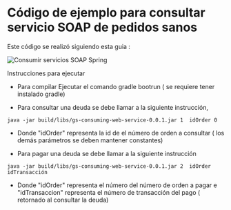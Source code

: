 # Código de ejemplo para consultar servicio SOAP de pedidos sanos

Este código se realizó siguiendo esta guia :

![Consumir servicios SOAP Spring](https://spring.io/guides/gs/consuming-web-service/)

Instrucciones para ejecutar

* Para compilar Ejecutar el comando gradle bootrun ( se requiere tener instalado gradle)

* Para consultar una deuda se debe llamar a la siguiente instrucción,

```
java -jar build/libs/gs-consuming-web-service-0.0.1.jar 1  idOrder 0
```

* Donde "idOrder" representa la id de el número de orden a consultar ( los demás parámetros se deben mantener constantes)

* Para pagar una deuda se debe llamar a la siguiente instrucción

```
java -jar build/libs/gs-consuming-web-service-0.0.1.jar 2  idOrder idTransacción
```

* Donde "idOrder" representa el número del número de orden a pagar e "idTransaccion" representa el número de transacción del pago ( retornado al consultar la deuda)

